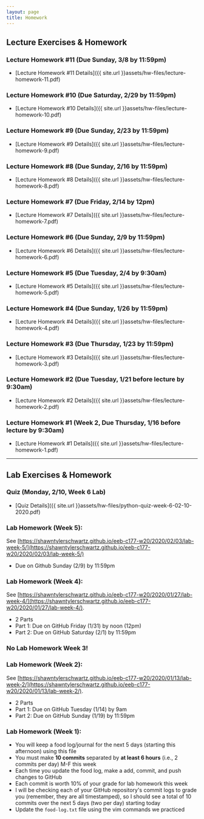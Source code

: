 ```yaml
---
layout: page
title: Homework
---
```


## Lecture Exercises & Homework
### Lecture Homework #11 (Due Sunday, 3/8 by 11:59pm)
 - [Lecture Homework #11 Details]({{ site.url }}assets/hw-files/lecture-homework-11.pdf)

### Lecture Homework #10 (Due Saturday, 2/29 by 11:59pm)
 - [Lecture Homework #10 Details]({{ site.url }}assets/hw-files/lecture-homework-10.pdf)

### Lecture Homework #9 (Due Sunday, 2/23 by 11:59pm)
 - [Lecture Homework #9 Details]({{ site.url }}assets/hw-files/lecture-homework-9.pdf)

### Lecture Homework #8 (Due Sunday, 2/16 by 11:59pm)
 - [Lecture Homework #8 Details]({{ site.url }}assets/hw-files/lecture-homework-8.pdf)

### Lecture Homework #7 (Due Friday, 2/14 by 12pm)
 - [Lecture Homework #7 Details]({{ site.url }}assets/hw-files/lecture-homework-7.pdf)
    
### Lecture Homework #6 (Due Sunday, 2/9 by 11:59pm)
- [Lecture Homework #6 Details]({{ site.url }}assets/hw-files/lecture-homework-6.pdf)

### Lecture Homework #5 (Due Tuesday, 2/4 by 9:30am)
- [Lecture Homework #5 Details]({{ site.url }}assets/hw-files/lecture-homework-5.pdf)

### Lecture Homework #4 (Due Sunday, 1/26 by 11:59pm)
- [Lecture Homework #4 Details]({{ site.url }}assets/hw-files/lecture-homework-4.pdf)

### Lecture Homework #3 (Due Thursday, 1/23 by 11:59pm)
- [Lecture Homework #3 Details]({{ site.url }}assets/hw-files/lecture-homework-3.pdf)

### Lecture Homework #2 (Due Tuesday, 1/21 before lecture by 9:30am)
- [Lecture Homework #2 Details]({{ site.url }}assets/hw-files/lecture-homework-2.pdf)

### Lecture Homework #1 (Week 2, Due Thursday, 1/16 before lecture by 9:30am)
- [Lecture Homework #1 Details]({{ site.url }}assets/hw-files/lecture-homework-1.pdf)

<hr />

## Lab Exercises & Homework
### Quiz (Monday, 2/10, Week 6 Lab)
 - [Quiz Details]({{ site.url }}assets/hw-files/python-quiz-week-6-02-10-2020.pdf)

### Lab Homework (Week 5):
See [https://shawntylerschwartz.github.io/eeb-c177-w20/2020/02/03/lab-week-5/](https://shawntylerschwartz.github.io/eeb-c177-w20/2020/02/03/lab-week-5/)
 - Due on Github Sunday (2/9) by 11:59pm

### Lab Homework (Week 4):
See [https://shawntylerschwartz.github.io/eeb-c177-w20/2020/01/27/lab-week-4/](https://shawntylerschwartz.github.io/eeb-c177-w20/2020/01/27/lab-week-4/).
 - 2 Parts
  - Part 1: Due on GitHub Friday (1/31) by noon (12pm)
  - Part 2: Due on GitHub Saturday (2/1) by 11:59pm

### No Lab Homework Week 3!

### Lab Homework (Week 2):
See [https://shawntylerschwartz.github.io/eeb-c177-w20/2020/01/13/lab-week-2/](https://shawntylerschwartz.github.io/eeb-c177-w20/2020/01/13/lab-week-2/).
 - 2 Parts
  - Part 1: Due on GitHub Tuesday (1/14) by 9am
  - Part 2: Due on GitHub Sunday (1/19) by 11:59pm

### Lab Homework (Week 1):
- You will keep a food log/journal for the next 5 days (starting this afternoon) using this file
- You must make **10 commits** separated by **at least 6 hours** (i.e., 2 commits per day) M-F this week
- Each time you update the food log, make a add, commit, and push changes to GitHub
- Each commit is worth 10% of your grade for lab homework this week
- I will be checking each of your GitHub repository's commit logs to grade you (remember, they are all timestamped), so I should see a total of 10 commits over the next 5 days (two per day) starting today
- Update the `food-log.txt` file using the vim commands we practiced